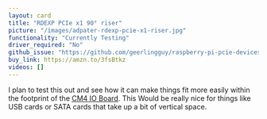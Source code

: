 ```yaml
---
layout: card
title: "RDEXP PCIe x1 90° riser"
picture: "/images/adpater-rdexp-pcie-x1-riser.jpg"
functionality: "Currently Testing"
driver_required: "No"
github_issue: "https://github.com/geerlingguy/raspberry-pi-pcie-devices/issues/186"
buy_link: https://amzn.to/3fsBtkz
videos: []
---
```

I plan to test this out and see how it can make things fit more easily within the footprint of the [CM4 IO Board](https://www.raspberrypi.org/products/compute-module-4-io-board/). This Would be really nice for things like USB cards or SATA cards that take up a bit of vertical space.
